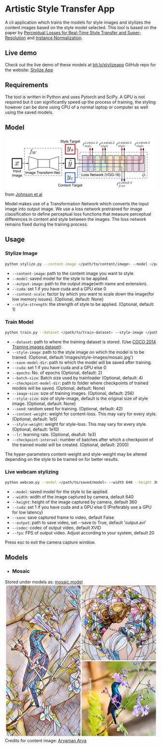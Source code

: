 # Artistic Style Transfer App

A cli application which trains the models for style images and stylizes the
content images based on the style model selected. This tool is based on the
paper by
[Perceptual Losses for Real-Time Style Transfer and Super-Resolution](https://arxiv.org/abs/1603.08155)
and [Instance Normalization](https://arxiv.org/pdf/1607.08022.pdf).

## Live demo

Check out the live demo of these models at [bit.ly/stylizeapp](http://bit.ly/stylizeapp)
GitHub repo for the website: [Stylize App](https://github.com/puneet29/stylizeapp)

## Requirements

The tool is written in Python and uses Pytorch and SciPy. A GPU is not required
but it can significantly speed up the process of training, the styling however
can be done using CPU of a normal laptop or computer as well using the saved
models.

## Model

![Model diagram](images/README/Model.png)
from [Johnson et al](https://arxiv.org/abs/1603.08155)

Model makes use of a Transformation Network which converts the input image into
output image. We use a loss network pretrained for image classification to
define perceptual loss functions that measure perceptual differences in content
and style between the images. The loss network remains fixed during the training
process.

## Usage

### Stylize Image

```bash
python stylize.py --content-image </path/to/content/image> --model </path/to/saved/model> --output-image </path/to/output/image> --cuda 0
```

- ```--content-image```: path to the content image you want to style.
- ```--model```: saved model for the style to be applied.
- ```--output-image```: path to the output image(with name and extension).
- ```--cuda```: set 1 if you have cuda and a GPU else 0
- ```--content-scale```: factor by which you want to scale down the image(for low memory issues). (Optional, default: None)
- ```--style-strength```: the strength of style to be applied. (Optional, default: 1)

### Train Model

```bash
python train.py --dataset </path/to/train-dataset> --style-image </path/to/style/image> --save-model-dir </path/to/save-model/folder> --epochs 2 --cuda 1
```

- ```--dataset```: path to where the training dataset is stored. (Use [COCO 2014 Training images dataset](http://cocodataset.org/#download)).
- ```--style-image```: path to the style image on which the model is to be trained. (Optional, default:'images/style-images/mosaic.jpg')
- ```--save-model-dir```: path to which the model will be saved after training.
- ```--cuda```: set 1 if you have cuda and a GPU else 0
- ```--epochs```: No. of epochs (Optional, default: 2)
- ```--batch-size```: Batch size used by trainloader (Optional, default: 4)
- ```--checkpoint-model-dir```: path to folder where checkpoints of trained models will be saved. (Optional, default: None)
- ```--image-size```: size of training images. (Optional, default: 256)
- ```--style-size```: size of style-image, default is the original size of style image. (Optional, default: None)
- ```--seed```: random seed for training. (Optional, default: 42)
- ```--content-weight```: weight for content-loss. This may vary for every style. (Optional, default: 1e5)
- ```--style-weight```: weight for style-loss. This may vary for every style. (Optional, default: 1e10)
- ```--lr```: learning rate. (Optional, deafult: 1e3)
- ```--checkpoint-interval```: number of batches after which a checkpoint of the trained model will be created. (Optional, default: 2000)

The hyper-parameters content-weight and style-weight may be altered depending on
the style to be trained on for better results.

### Live webcam stylizing

```bash
python webcam.py --model </path/to/saved/model> --width 640 --height 360 --cuda 1
```

- ```--model```: saved model for the style to be applied.
- ```--width```: width of the image captured by camera, default 640
- ```--height```: height of the image captured by camera, default 360
- ```--cuda```: set 1 if you have cuda and a GPU else 0 (Preferably use a GPU for low latency)
- ```--save```: save captured frame to video, default False
- ```--output```: path to save video, set --save to True, default 'output.avi'
- ```--codec```: codec of output video, default XVID
- ```--fps```: FPS of output video. Adjust according to your system, default 20

Press esc to exit the camera capture window.

## Models

- ### Mosaic

Stored under models as: [mosaic.model](./models/mosaic.model)
<br><img alt= 'Mosaic Style example' src='images/README/MosaicExample.jpg' width='720'><br>
Credits for content image: [Aryaman Arya](https://www.instagram.com/aryaman_photography/)
